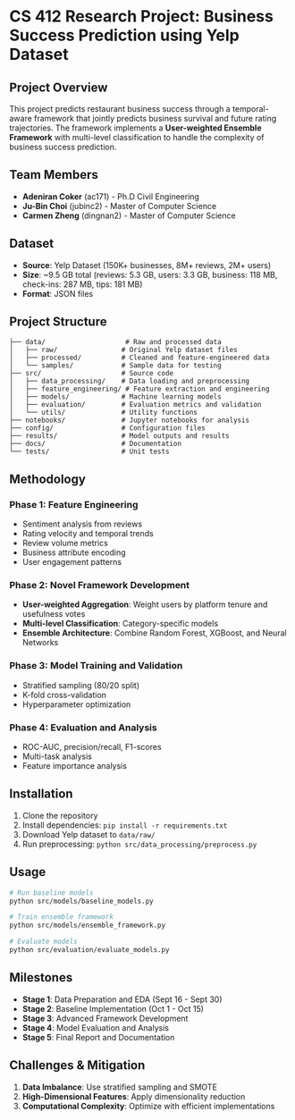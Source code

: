 # CS 412 Research Project: Business Success Prediction using Yelp Dataset

## Project Overview

This project predicts restaurant business success through a temporal-aware framework that jointly predicts business survival and future rating trajectories. The framework implements a **User-weighted Ensemble Framework** with multi-level classification to handle the complexity of business success prediction.

## Team Members

- **Adeniran Coker** (ac171) - Ph.D Civil Engineering
- **Ju-Bin Choi** (jubinc2) - Master of Computer Science  
- **Carmen Zheng** (dingnan2) - Master of Computer Science

## Dataset

- **Source**: Yelp Dataset (150K+ businesses, 8M+ reviews, 2M+ users)
- **Size**: ~9.5 GB total (reviews: 5.3 GB, users: 3.3 GB, business: 118 MB, check-ins: 287 MB, tips: 181 MB)
- **Format**: JSON files

## Project Structure

```
├── data/                    # Raw and processed data
│   ├── raw/                # Original Yelp dataset files
│   ├── processed/          # Cleaned and feature-engineered data
│   └── samples/            # Sample data for testing
├── src/                    # Source code
│   ├── data_processing/    # Data loading and preprocessing
│   ├── feature_engineering/ # Feature extraction and engineering
│   ├── models/             # Machine learning models
│   ├── evaluation/         # Evaluation metrics and validation
│   └── utils/              # Utility functions
├── notebooks/              # Jupyter notebooks for analysis
├── config/                 # Configuration files
├── results/                # Model outputs and results
├── docs/                   # Documentation
└── tests/                  # Unit tests
```

## Methodology

### Phase 1: Feature Engineering
- Sentiment analysis from reviews
- Rating velocity and temporal trends
- Review volume metrics
- Business attribute encoding
- User engagement patterns

### Phase 2: Novel Framework Development
- **User-weighted Aggregation**: Weight users by platform tenure and usefulness votes
- **Multi-level Classification**: Category-specific models
- **Ensemble Architecture**: Combine Random Forest, XGBoost, and Neural Networks

### Phase 3: Model Training and Validation
- Stratified sampling (80/20 split)
- K-fold cross-validation
- Hyperparameter optimization

### Phase 4: Evaluation and Analysis
- ROC-AUC, precision/recall, F1-scores
- Multi-task analysis
- Feature importance analysis

## Installation

1. Clone the repository
2. Install dependencies: `pip install -r requirements.txt`
3. Download Yelp dataset to `data/raw/`
4. Run preprocessing: `python src/data_processing/preprocess.py`

## Usage

```bash
# Run baseline models
python src/models/baseline_models.py

# Train ensemble framework
python src/models/ensemble_framework.py

# Evaluate models
python src/evaluation/evaluate_models.py
```

## Milestones

- **Stage 1**: Data Preparation and EDA (Sept 16 - Sept 30)
- **Stage 2**: Baseline Implementation (Oct 1 - Oct 15)  
- **Stage 3**: Advanced Framework Development 
- **Stage 4**: Model Evaluation and Analysis 
- **Stage 5**: Final Report and Documentation 

## Challenges & Mitigation

1. **Data Imbalance**: Use stratified sampling and SMOTE
2. **High-Dimensional Features**: Apply dimensionality reduction
3. **Computational Complexity**: Optimize with efficient implementations

